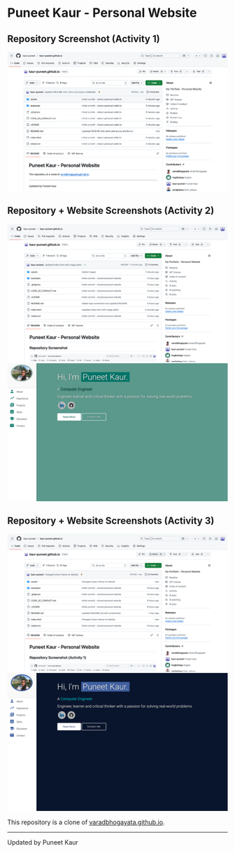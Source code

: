 # Puneet Kaur - Personal Website

## Repository Screenshot (Activity 1)

![Repository Screenshot 1](assets/RepoScreenshot1.png)

## Repository + Website Screenshots (Activity 2)

![Repository Screenshot 2](assets/RepoScreenshot2.png)
![Website Screenshot 1](assets/PersonalWebsiteScreenshot1.png)


## Repository + Website Screenshots (Activity 3)

![Repository Screenshot 3](assets/Repo3.png)
![Website Screenshot 2](assets/Website2.png)

This repository is a clone of [varadbhogayata.github.io](https://github.com/varadbhogayata/varadbhogayata.github.io).

---
Updated by Puneet Kaur
